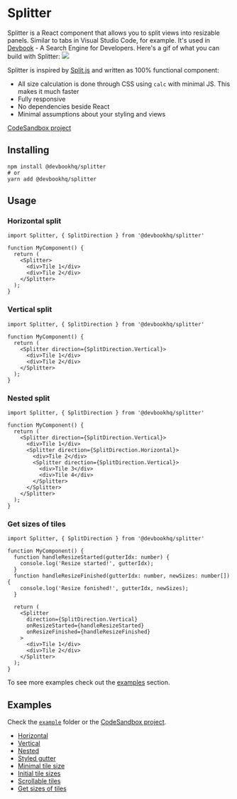 # Splitter
Splitter is a React component that allows you to split views into resizable panels. Similar to tabs in Visual Studio Code, for example. It's used in [Devbook](https://usedevbook.com) - A Search Engine for Developers.
Here's a gif of what you can build with Splitter:
![](example.gif)

Splitter is inspired by [Split.js](https://split.js.org/) and written as 100% functional component:
- All size calculation is done through CSS using `calc` with minimal JS. This makes it much faster
- Fully responsive
- No dependencies beside React
- Minimal assumptions about your styling and views

[CodeSandbox project](https://codesandbox.io/s/devbookhqspliiter-example-l23s4)

## Installing
```
npm install @devbookhq/splitter
# or
yarn add @devbookhq/splitter
```

## Usage

### Horizontal split
```tsx
import Splitter, { SplitDirection } from '@devbookhq/splitter'

function MyComponent() {
  return (
    <Splitter>
      <div>Tile 1</div>
      <div>Tile 2</div>
    </Splitter>
  );
}
```

### Vertical split
```tsx
import Splitter, { SplitDirection } from '@devbookhq/splitter'

function MyComponent() {
  return (
    <Splitter direction={SplitDirection.Vertical}>
      <div>Tile 1</div>
      <div>Tile 2</div>
    </Splitter>
  );
}
```

### Nested split
```tsx
import Splitter, { SplitDirection } from '@devbookhq/splitter'

function MyComponent() {
  return (
    <Splitter direction={SplitDirection.Vertical}>
      <div>Tile 1</div>
      <Splitter direction={SplitDirection.Horizontal}>
        <div>Tile 2</div>
        <Splitter direction={SplitDirection.Vertical}>
          <div>Tile 3</div>
          <div>Tile 4</div>
        </Splitter>
      </Splitter>
    </Splitter>
  );
}
```

### Get sizes of tiles
```tsx
import Splitter, { SplitDirection } from '@devbookhq/splitter'

function MyComponent() {
  function handleResizeStarted(gutterIdx: number) {
    console.log('Resize started!', gutterIdx);
  }
  function handleResizeFinished(gutterIdx: number, newSizes: number[]) {
    console.log('Resize fonished!', gutterIdx, newSizes);
  }

  return (
    <Splitter
      direction={SplitDirection.Vertical}
      onResizeStarted={handleResizeStarted}
      onResizeFinished={handleResizeFinished}
    >
      <div>Tile 1</div>
      <div>Tile 2</div>
    </Splitter>
  );
}
```

To see more examples check out the [examples](#Example) section.

## Examples
Check the [`example`](./example/src/App.tsx) folder or the [CodeSandbox project](https://codesandbox.io/s/devbookhqspliiter-example-l23s4).
- [Horizontal](./example/src/HorizontalSplit/index.tsx)
- [Vertical](./example/src/VerticalSplit/index.tsx)
- [Nested](./example/src/NestedSplit/index.tsx)
- [Styled gutter](./example/src/StyledGutter/index.tsx)
- [Minimal tile size](./example/src/MinSize/index.tsx)
- [Initial tile sizes](./example/src/InitialSizes/index.tsx)
- [Scrollable tiles](./example/src/ScrollableChildren/index.tsx)
- [Get sizes of tiles](./example/src/OnDidResize/index.tsx)

